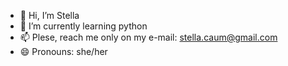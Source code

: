 - 👋 Hi, I’m Stella
- 🐉 I’m currently learning python
- 📫 Plese, reach me only on my e-mail: stella.caum@gmail.com
- 😄 Pronouns: she/her

<!---
skzmeow/skzmeow is a ✨ special ✨ repository because its `README.md` (this file) appears on your GitHub profile.
You can click the Preview link to take a look at your changes.
--->
